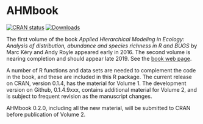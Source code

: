 AHMbook
=======

[![CRAN status](https://www.r-pkg.org/badges/version/AHMbook)](https://cran.r-project.org/web/packages/jagsUI/index.html)
[![Downloads](https://cranlogs.r-pkg.org/badges/last-month/AHMbook)](https://www.r-pkg.org/services)


The first volume of the book *Applied Hierarchical Modeling in Ecology: Analysis of distribution, abundance and species richness in R and BUGS* by Marc Kéry and Andy Royle appeared early in 2016. The second volume is nearing completion and should appear late 2019. See the [book web page](http://www.mbr-pwrc.usgs.gov/pubanalysis/keryroylebook/).

A number of R functions and data sets are needed to complement the code in the book, and these are included in this R package. The current release on CRAN, version 0.1.4, has the material for Volume 1. The development version on Github, 0.1.4.9xxx, contains additional material for Volume 2, and is subject to frequent revision as the manuscript changes.

AHMbook 0.2.0, including all the new material, will be submitted to CRAN before publication of Volume 2.
